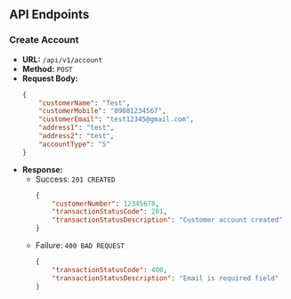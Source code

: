 ## API Endpoints

### Create Account

- **URL:** `/api/v1/account`
- **Method:** `POST`
- **Request Body:**
    ```json
    {
        "customerName": "Test",
        "customerMobile": "09081234567",
        "customerEmail": "test12345@gmail.com",
        "address1": "test",
        "address2": "test",
        "accountType": "S"
    }
    ```
- **Response:**
    - Success: `201 CREATED`
        ```json
        {
            "customerNumber": 12345678,
            "transactionStatusCode": 201,
            "transactionStatusDescription": "Customer account created"
        }
        ```
    - Failure: `400 BAD REQUEST`
        ```json
        {
            "transactionStatusCode": 400,
            "transactionStatusDescription": "Email is required field"
        }
        ```